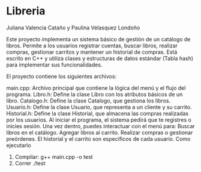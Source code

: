 # Libreria

Juliana Valencia Cataño y Paulina Velasquez Londoño


Este proyecto implementa un sistema básico de gestión de un catálogo de libros. Permite a los usuarios registrar cuentas, buscar libros, realizar compras, gestionar carritos y mantener un historial de compras. Está escrito en C++ y utiliza clases y estructuras de datos estándar (Tabla hash) para implementar sus funcionalidades.

El proyecto contiene los siguientes archivos:

main.cpp: Archivo principal que contiene la lógica del menú y el flujo del programa.
Libro.h: Define la clase Libro con los atributos básicos de un libro.
Catalogo.h: Define la clase Catalogo, que gestiona los libros.
Usuario.h: Define la clase Usuario, que representa a un cliente y su carrito.
Historial.h: Define la clase Historial, que almacena las compras realizadas por los usuarios.
Al iniciar el programa, el sistema pedirá que te registres o inicies sesión.
Una vez dentro, puedes interactuar con el menú para:
Buscar libros en el catálogo.
Agregar libros al carrito.
Realizar compras o gestionar preórdenes.
El historial y el carrito son específicos de cada usuario.
Como ejecutarlo
1. Compilar:
g++ main.cpp -o test
2. Correr
./test
